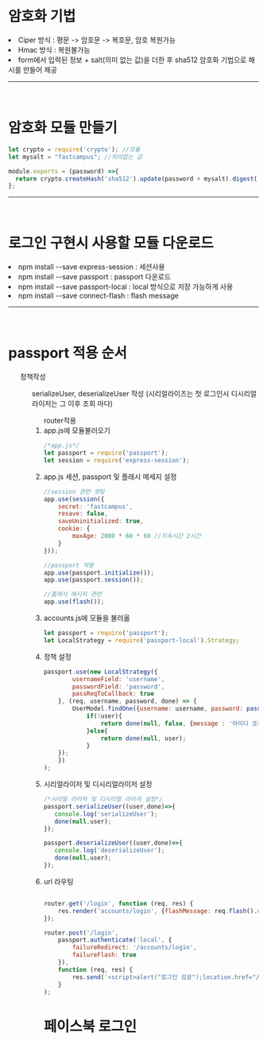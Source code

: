 # 암호화 기법

<li> Ciper 방식 : 평문 -> 암호문 -> 복호문, 암호 복원가능
<li> Hmac 방식 : 복원불가능
<li> form에서 입력된 정보 + salt(의미 없는 값)을 더한 후 sha512 암호화 기법으로 해시를 만들어 제공

---

<br>

# 암호화 모듈 만들기

```javascript
let crypto = require('crypto'); //모듈
let mysalt = "fastcampus"; //의미없는 값

module.exports = (password) =>{
  return crypto.createHash('sha512').update(password + mysalt).digest('base64');
};
```

---

<br>

# 로그인 구현시 사용할 모듈 다운로드


<li> npm install --save express-session : 세션사용
<li> npm install --save passport : passport 다운로드
<li> npm install --save passport-local : local 방식으로 저장 가능하게 사용
<li> npm install --save connect-flash  : flash message



---

<br> 

# passport 적용 순서


<ol> 정책작성
<ol> serializeUser, deserializeUser 작성 (시리얼라이즈는 첫 로그인시 디시리얼라이저는 그 이후 조회 마다)
<ol> router적용

<li> app.js에 모듈불러오기

```javascript
/*app.js*/
let passport = require('passport');
let session = require('express-session');
```

<li> app.js 세션, passport 및 플래시 메세지 설정


```javascript
//session 관련 셋팅
app.use(session({
    secret: 'fastcampus',
    resave: false,
    saveUninitialized: true,
    cookie: {
        maxAge: 2000 * 60 * 60 //지속시간 2시간
    }
}));

//passport 적용
app.use(passport.initialize());
app.use(passport.session());

//플래시 메시지 관련
app.use(flash());
```

<li> accounts.js에 모듈을 불러옮 

```javascript
let passport = require('passport');
let LocalStrategy = require('passport-local').Strategy;
```

<li> 정책 설정

```javascript
passport.use(new LocalStrategy({
        usernameField: 'username',
        passwordField: 'password',
        passReqToCallback: true
    }, (req, username, password, done) => {
        UserModel.findOne({username: username, password: passwordHash(password)},(err,user)=>{
            if(!user){
                return done(null, false, {message : '아이디 또는 비밀번호 오류입니다'});
            }else{
                return done(null, user);
            }
    });
    })
);
```

<li> 시리얼라이저 및 디시리얼라이저 설정

```javascript
/*시리얼 라이저 및 디시리얼 라이저 설정*/
passport.serializeUser((user,done)=>{
   console.log('serializeUser');
   done(null,user);
});

passport.deserializeUser((user,done)=>{
   console.log('deserializeUser');
   done(null,user);
});
```

<li> url 라우팅

```javascript

router.get('/login', function (req, res) {
    res.render('accounts/login', {flashMessage: req.flash().error});
});

router.post('/login',
    passport.authenticate('local', {
        failureRedirect: '/accounts/login',
        failureFlash: true
    }),
    function (req, res) {
        res.send('<script>alert("로그인 성공");location.href="/accounts/success";</script>');
    }
);

```


# 페이스북 로그인


<script>
  window.fbAsyncInit = function() {
    FB.init({
      appId      : '{your-app-id}',
      cookie     : true,
      xfbml      : true,
      version    : '{latest-api-version}'
    });
      
    FB.AppEvents.logPageView();   
      
  };

  (function(d, s, id){
     var js, fjs = d.getElementsByTagName(s)[0];
     if (d.getElementById(id)) {return;}
     js = d.createElement(s); js.id = id;
     js.src = "https://connect.facebook.net/en_US/sdk.js";
     fjs.parentNode.insertBefore(js, fjs);
   }(document, 'script', 'facebook-jssdk'));
</script>